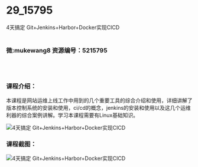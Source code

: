 # 29_15795
4天搞定 Git+Jenkins+Harbor+Docker实现CICD
<br/></br>
<h3>微:mukewang8 资源编号：5215795</h3>
<br/></br>
<h3>课程介绍：</h3>
<p>本课程是网站运维上线工作中用到的几个重要工具的综合介绍和使用，详细讲解了版本控制系统的安装和使用，ci/cd的概念，jenkins的安装和使用以及这几个运维利器的综合案例讲解。学习本课程需要有Linux基础知识。</p>
<p><img src="https://www.ko996.com/wp-content/uploads/img/2020/10/2-67-300x185.png" alt="4天搞定 Git+Jenkins+Harbor+Docker实现CICD"></p>
<div class="info-desc">
<h3>课程截图：</h3>
<p><img src="https://www.ko996.com/wp-content/uploads/img/2020/10/1-71.png" alt="4天搞定 Git+Jenkins+Harbor+Docker实现CICD"></p>


			
</div>
